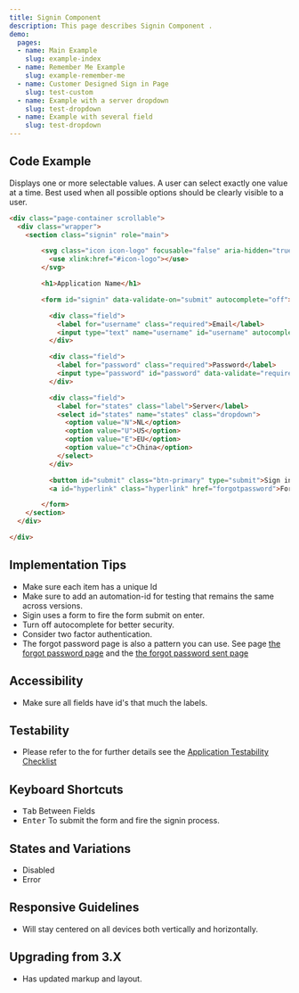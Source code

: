 ```yaml
---
title: Signin Component
description: This page describes Signin Component .
demo:
  pages:
  - name: Main Example
    slug: example-index
  - name: Remember Me Example
    slug: example-remember-me
  - name: Customer Designed Sign in Page
    slug: test-custom
  - name: Example with a server dropdown
    slug: test-dropdown
  - name: Example with several field
    slug: test-dropdown
---
```


## Code Example

Displays one or more selectable values. A user can select exactly one value at a time. Best used when all possible options should be clearly visible to a user.

```html
<div class="page-container scrollable">
  <div class="wrapper">
    <section class="signin" role="main">

        <svg class="icon icon-logo" focusable="false" aria-hidden="true" role="presentation">
          <use xlink:href="#icon-logo"></use>
        </svg>

        <h1>Application Name</h1>

        <form id="signin" data-validate-on="submit" autocomplete="off">

          <div class="field">
            <label for="username" class="required">Email</label>
            <input type="text" name="username" id="username" autocomplete="off" data-validate="required"/>
          </div>

          <div class="field">
            <label for="password" class="required">Password</label>
            <input type="password" id="password" data-validate="required" name="password"/>
          </div>

          <div class="field">
            <label for="states" class="label">Server</label>
            <select id="states" name="states" class="dropdown">
              <option value="N">NL</option>
              <option value="U">US</option>
              <option value="E">EU</option>
              <option value="c">China</option>
            </select>
          </div>

          <button id="submit" class="btn-primary" type="submit">Sign in</button>
          <a id="hyperlink" class="hyperlink" href="forgotpassword">Forgot Password?</a>

        </form>
    </section>
  </div>

</div>
```

## Implementation Tips

- Make sure each item has a unique Id
- Make sure to add an automation-id for testing that remains the same across versions.
- Sigin uses a form to fire the form submit on enter.
- Turn off autocomplete for better security.
- Consider two factor authentication.
- The forgot password page is also a pattern you can use. See page [the forgot password page](../patterns/forgotpassword.html) and the [the forgot password sent page](../patterns/forgotpassword-sent.html)

## Accessibility

- Make sure all fields have id's that much the labels.

## Testability

- Please refer to the for further details see the [Application Testability Checklist](https://design.infor.com/resources/application-testability-checklist)

## Keyboard Shortcuts

- <kbd>Tab</kbd> Between Fields
- <kbd>Enter</kbd> To submit the form and fire the signin process.

## States and Variations

- Disabled
- Error

## Responsive Guidelines

- Will stay centered on all devices both vertically and horizontally.

## Upgrading from 3.X

- Has updated markup and layout.
